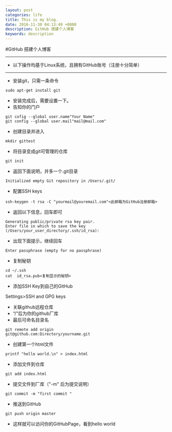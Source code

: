 ```yaml
---
layout: post
categories: life
title: This is my blog.
date: 2016-11-30 04:13:49 +0800
description: GitHub 搭建个人博客
keywords: description
---
```


#GitHub 搭建个人博客


---
- 以下操作均基于Linux系统，且拥有GitHub账号（注册十分简单）
----------

- 安装git，只需一条命令

```shell
sudo apt-get install git
```
- 安装完成后，需要设置一下。
- 告知你的门户

```shell
git cofig --global user.name"Your Name"
git config --global user.mail"mail@mail.com"
``` 
- 创建目录并进入

```shell
mkdir gittest
```
- 将目录变成git可管理的仓库

```shell
git init
```
- 返回下面说明，并多一个.git目录

```shell
Initialized empty Git repository in /Users/.git/
```
- 配置SSH keys

```shell
ssh-keygen -t rsa -C "yourmail@youremail.com"<此邮箱为GitHub注册邮箱>
```
 -  返回以下信息，回车即可

```shell
Generating public/private rsa key pair.
Enter file in which to save the key (/Users/your_user_directory/.ssh/id_rsa):
```
  - 出现下面提示，继续回车

```shell
Enter passphrase (empty for no passphrase)
```
 - 复制秘钥

```shell
cd ~/.ssh
cat  id_rsa.pub<复制显示的秘钥>
```
 - 添加SSH Key到自己的GitHub

Settings>SSH and GPG keys

 - 关联github远程仓库
- “/”后为你的github厂库
- 最后可命名目录名

```shell
git remote add origin 
git@github.com:Directory/yourname.git
```
- 创建第一个html文件

```shell
printf "hello world.\n" > index.html
```
- 添加文件到仓库

```shell
git add index.html
```
- 提交文件到厂库（"-m" 后为提交说明）

```shell
git commit -m "first commit "
```
- 推送到GitHub

```shell
git push origin master
```
- 这样就可以访问你的GitHubPage，看到hello world







